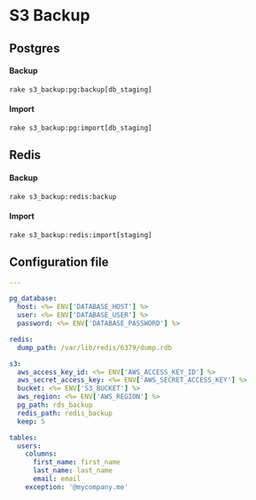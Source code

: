 # S3 Backup

## Postgres

#### Backup
```
rake s3_backup:pg:backup[db_staging]
```

#### Import
```
rake s3_backup:pg:import[db_staging]
```

## Redis

#### Backup
```
rake s3_backup:redis:backup
```

#### Import
```
rake s3_backup:redis:import[staging]
```

## Configuration file

```yaml
---

pg_database:
  host: <%= ENV['DATABASE_HOST'] %>
  user: <%= ENV['DATABASE_USER'] %>
  password: <%= ENV['DATABASE_PASSWORD'] %>

redis:
  dump_path: /var/lib/redis/6379/dump.rdb

s3:
  aws_access_key_id: <%= ENV['AWS_ACCESS_KEY_ID'] %>
  aws_secret_access_key: <%= ENV['AWS_SECRET_ACCESS_KEY'] %>
  bucket: <%= ENV['S3_BUCKET'] %>
  aws_region: <%= ENV['AWS_REGION'] %>
  pg_path: rds_backup
  redis_path: redis_backup
  keep: 5

tables:
  users:
    columns:
      first_name: first_name
      last_name: last_name
      email: email
    exception: '@mycompany.me'
```
